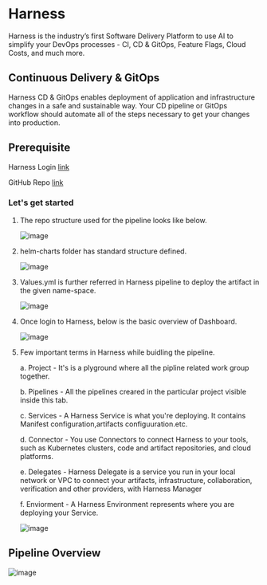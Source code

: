 
# Harness

Harness is the industry’s first Software Delivery Platform to use AI to simplify your DevOps processes - CI, CD & GitOps, Feature Flags, Cloud Costs, and much more.

## Continuous Delivery & GitOps

Harness CD & GitOps enables deployment of application and infrastructure changes in a safe and sustainable way. Your CD pipeline or GitOps workflow should automate all of the steps necessary to get your changes into production.

## Prerequisite

Harness Login [link](https://www.harness.io/)

GitHub Repo [link](https://github.com)


### Let's get started

1. The repo structure used for the pipeline looks like below.

    ![image](https://user-images.githubusercontent.com/56785623/235187222-9bf4f17b-2329-43cf-ba65-b5c3743a91fe.png)

2. helm-charts folder has standard structure defined. 

    ![image](https://user-images.githubusercontent.com/56785623/235188153-74a597a2-928a-45d3-9ef6-60d3772090ca.png)

3.  Values.yml is further referred in Harness pipeline to deploy the artifact in the given name-space.

    ![image](https://user-images.githubusercontent.com/56785623/235188636-90647adf-c9cf-4696-a67b-331cce2398a8.png)

4. Once login to Harness, below is the basic overview of Dashboard.

    ![image](https://user-images.githubusercontent.com/56785623/235199554-ef0e8eb9-5dfb-4fb2-b509-6fcf624278ae.png)

5. Few important terms in Harness while buidling the pipeline. 
 
    a. Project   -  It's is a plyground where all the pipline related work group together. 

    b. Pipelines -  All the pipelines creared in the particular project visible inside this tab.

    c. Services  -  A Harness Service is what you're deploying. It contains Manifest      configuration,artifacts configuuration.etc.

    d. Connector -  You use Connectors to connect Harness to your tools, such as Kubernetes clusters, code and artifact repositories, and cloud platforms.

    e. Delegates -  Harness Delegate is a service you run in your local network or VPC to connect your artifacts, infrastructure, collaboration, verification and other providers, with Harness Manager

    f. Enviorment - A Harness Environment represents where you are deploying your Service. 


     ![image](https://user-images.githubusercontent.com/56785623/235205322-d9185638-d746-486a-9cbf-b42a809e60f7.png)


## Pipeline Overview
![image](https://user-images.githubusercontent.com/56785623/235207288-386eb5b0-2063-4c0e-8afb-27284adfe431.png)
